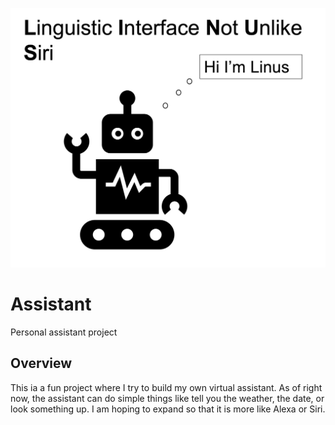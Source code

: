 ![](images/robot.png)

# Assistant
Personal assistant project

## Overview
This ia a fun project where I try to build my own virtual assistant. As of right now, 
the assistant can do simple things like tell you the weather, the date, or look something up. I am
hoping to expand so that it is more like Alexa or Siri. 


